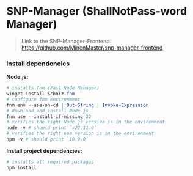 # SNP-Manager (ShallNotPass-word Manager)

> Link to the SNP-Manager-Frontend: https://github.com/MinenMaster/snp-manager-frontend

### Install dependencies

**Node.js:**

```powershell
# installs fnm (Fast Node Manager)
winget install Schniz.fnm
# configure fnm environment
fnm env --use-on-cd | Out-String | Invoke-Expression
# download and install Node.js
fnm use --install-if-missing 22
# verifies the right Node.js version is in the environment
node -v # should print `v22.11.0`
# verifies the right npm version is in the environment
npm -v # should print `10.9.0`
```

**Install project dependencies:**

```bash
# installs all required packages
npm install
```

